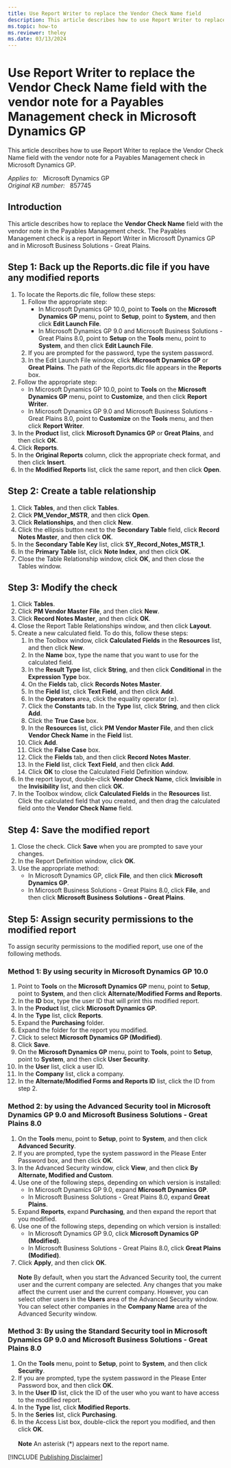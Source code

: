 ```yaml
---
title: Use Report Writer to replace the Vendor Check Name field
description: This article describes how to use Report Writer to replace the Vendor Check Name field with the vendor note for a Payables Management check in Microsoft Dynamics GP.
ms.topic: how-to
ms.reviewer: theley
ms.date: 03/13/2024
---
```

# Use Report Writer to replace the Vendor Check Name field with the vendor note for a Payables Management check in Microsoft Dynamics GP

This article describes how to use Report Writer to replace the Vendor Check Name field with the vendor note for a Payables Management check in Microsoft Dynamics GP.

_Applies to:_ &nbsp; Microsoft Dynamics GP  
_Original KB number:_ &nbsp; 857745

## Introduction

This article describes how to replace the **Vendor Check Name** field with the vendor note in the Payables Management check. The Payables Management check is a report in Report Writer in Microsoft Dynamics GP and in Microsoft Business Solutions - Great Plains.

## Step 1: Back up the Reports.dic file if you have any modified reports

1. To locate the Reports.dic file, follow these steps:
    1. Follow the appropriate step:
        - In Microsoft Dynamics GP 10.0, point to **Tools** on the **Microsoft Dynamics GP** menu, point to **Setup**, point to **System**, and then click **Edit Launch File**.
        - In Microsoft Dynamics GP 9.0 and Microsoft Business Solutions - Great Plains 8.0, point to **Setup** on the **Tools** menu, point to **System**, and then click **Edit Launch File**.
    1. If you are prompted for the password, type the system password.
    1. In the Edit Launch File window, click **Microsoft Dynamics GP** or **Great Plains**. The path of the Reports.dic file appears in the **Reports** box.
1. Follow the appropriate step:
    - In Microsoft Dynamics GP 10.0, point to **Tools** on the **Microsoft Dynamics GP** menu, point to **Customize**, and then click **Report Writer**.
    - In Microsoft Dynamics GP 9.0 and Microsoft Business Solutions - Great Plains 8.0, point to **Customize** on the **Tools** menu, and then click **Report Writer**.
1. In the **Product** list, click **Microsoft Dynamics GP** or **Great Plains**, and then click **OK**.
1. Click **Reports**.
1. In the **Original Reports** column, click the appropriate check format, and then click **Insert**.
1. In the **Modified Reports** list, click the same report, and then click **Open**.

## Step 2: Create a table relationship

1. Click **Tables**, and then click **Tables**.
2. Click **PM_Vendor_MSTR**, and then click **Open**.
3. Click **Relationships**, and then click **New**.
4. Click the ellipsis button next to the **Secondary Table** field, click **Record Notes Master**, and then click **OK**.
5. In the **Secondary Table Key** list, click **SY_Record_Notes_MSTR_1**.
6. In the **Primary Table** list, click **Note Index**, and then click **OK**.
7. Close the Table Relationship window, click **OK**, and then close the Tables window.

## Step 3: Modify the check

1. Click **Tables**.
2. Click **PM Vendor Master File**, and then click **New**.
3. Click **Record Notes Master**, and then click **OK**.
4. Close the Report Table Relationships window, and then click **Layout**.
5. Create a new calculated field. To do this, follow these steps:
    1. In the Toolbox window, click **Calculated Fields** in the **Resources** list, and then click **New**.
    1. In the **Name** box, type the name that you want to use for the calculated field.
    1. In the **Result Type** list, click **String**, and then click **Conditional** in the **Expression Type** box.
    1. On the **Fields** tab, click **Records Notes Master**.
    1. In the **Field** list, click **Text Field**, and then click **Add**.
    1. In the **Operators** area, click the equality operator (**=**).
    1. Click the **Constants** tab. In the **Type** list, click **String**, and then click **Add**.
    1. Click the **True Case** box.
    1. In the **Resources** list, click **PM Vendor Master File**, and then click **Vendor Check Name** in the **Field** list.
    1. Click **Add**.
    1. Click the **False Case** box.
    1. Click the **Fields** tab, and then click **Record Notes Master**.
    1. In the **Field** list, click **Text Field**, and then click **Add**.
    1. Click **OK** to close the Calculated Field Definition window.
6. In the report layout, double-click **Vendor Check Name**, click **Invisible** in the **Invisibility** list, and then click **OK**.
7. In the Toolbox window, click **Calculated Fields** in the **Resources** list. Click the calculated field that you created, and then drag the calculated field onto the **Vendor Check Name** field.

## Step 4: Save the modified report

1. Close the check. Click **Save** when you are prompted to save your changes.
2. In the Report Definition window, click **OK**.
3. Use the appropriate method:
    - In Microsoft Dynamics GP, click **File**, and then click **Microsoft Dynamics GP**.
    - In Microsoft Business Solutions - Great Plains 8.0, click **File**, and then click **Microsoft Business Solutions - Great Plains**.

## Step 5: Assign security permissions to the modified report

To assign security permissions to the modified report, use one of the following methods.

### Method 1: By using security in Microsoft Dynamics GP 10.0

1. Point to **Tools** on the **Microsoft Dynamics GP** menu, point to **Setup**, point to **System**, and then click **Alternate/Modified Forms and Reports**.
2. In the **ID** box, type the user ID that will print this modified report.
3. In the **Product** list, click **Microsoft Dynamics GP**.
4. In the **Type** list, click **Reports**.
5. Expand the **Purchasing** folder.
6. Expand the folder for the report you modified.
7. Click to select **Microsoft Dynamics GP (Modified)**.
8. Click **Save**.
9. On the **Microsoft Dynamics GP** menu, point to **Tools**, point to **Setup**, point to **System**, and then click **User Security**.
10. In the **User** list, click a user ID.
11. In the **Company** list, click a company.
12. In the **Alternate/Modified Forms and Reports ID** list, click the ID from step 2.

### Method 2: by using the Advanced Security tool in Microsoft Dynamics GP 9.0 and Microsoft Business Solutions - Great Plains 8.0

1. On the **Tools** menu, point to **Setup**, point to **System**, and then click **Advanced Security**.
1. If you are prompted, type the system password in the Please Enter Password box, and then click **OK**.
1. In the Advanced Security window, click **View**, and then click **By Alternate, Modified and Custom**.
1. Use one of the following steps, depending on which version is installed:
    - In Microsoft Dynamics GP 9.0, expand **Microsoft Dynamics GP**.
    - In Microsoft Business Solutions - Great Plains 8.0, expand **Great Plains**.
1. Expand **Reports**, expand **Purchasing**, and then expand the report that you modified.
1. Use one of the following steps, depending on which version is installed:
    - In Microsoft Dynamics GP 9.0, click **Microsoft Dynamics GP (Modified)**.
    - In Microsoft Business Solutions - Great Plains 8.0, click **Great Plains (Modified)**.
1. Click **Apply**, and then click **OK**.</br></br> **Note** By default, when you start the Advanced Security tool, the current user and the current company are selected. Any changes that you make affect the current user and the current company. However, you can select other users in the **Users** area of the Advanced Security window. You can select other companies in the **Company Name** area of the Advanced Security window.

### Method 3: By using the Standard Security tool in Microsoft Dynamics GP 9.0 and Microsoft Business Solutions - Great Plains 8.0

1. On the **Tools** menu, point to **Setup**, point to **System**, and then click **Security**.
2. If you are prompted, type the system password in the Please Enter Password box, and then click **OK**.
3. In the **User ID** list, click the ID of the user who you want to have access to the modified report.
4. In the **Type** list, click **Modified Reports**.
5. In the **Series** list, click **Purchasing**.
6. In the Access List box, double-click the report you modified, and then click **OK**.</br></br> **Note** An asterisk (*) appears next to the report name.

[!INCLUDE [Publishing Disclaimer](../../includes/publishing-disclaimer.md)]
